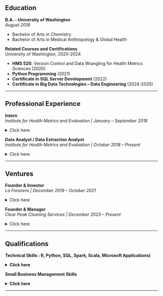 ## Education

**B.A. - University of Washington**  
_August 2018_  
- Bachelor of Arts in Chemistry  
- Bachelor of Arts in Medical Anthropology & Global Health  

**Related Courses and Certifications**  
University of Washington, 2020-2024  
- **HMS 520**: Version Control and Data Wrangling for Health Metrics Sciences (2020)
- **Python Programming** (2021)
- **Certificate in SQL Server Development** (2022)
- **Certificate in Big Data Technologies – Data Engineering** (2024-2025)

---

## Professional Experience

**Intern**  
_Institute for Health Metrics and Evaluation | January – September 2018_

<details>
  <summary>Click here</summary>

• Performed Upper Respiratory Infections & Hearing Loss scientific literature screenings and extractions.

</details>

**Data Analyst / Data Extraction Analyst**  
_Institute for Health Metrics and Evaluation | October 2018 – Present_

<details>
  <summary>Click here</summary>
  
  • Conducted ad-hoc analytical work, including vetting data pipelines, creating visualizations, updating legacy code, and developing code for data verification and quality management.<br>
  • Managed and maintained the integrity of large data bins focused on maternal causes (both nonfatal and fatal) and infertility, ensuring data consistency across multiple datasets.<br>
  • Led data landscaping initiatives, identifying gaps, inconsistencies, and opportunities for enhanced data reliability in maternal health research.<br>
  • Ran, transformed, and developed new procedures for maternal, STI, and infertility data/code pipelines.<br>
  • Utilized HPC clusters and IDEs for version control and running R, STATA, and Python code.<br>

</details>

---

## Ventures

**Founder & Investor**  
_La Fresnera | December 2019 – October 2021_

<details>
  <summary>Click here</summary>
  
  • Mission-driven startup for the growth of Organic Cacao Farming & Regenerative Agriculture.

</details>

**Founder & Manager**  
_Clear Peak Cleaning Services | December 2023 – Present_

<details>
  <summary>Click here</summary>
  
  • Recruited, trained, and supervised a team of cleaning staff, ensuring high standards of service and customer satisfaction.<br>
  • Conducted market analysis to identify growth opportunities and expand the customer base.<br>
  • Managed budgeting, financial planning, and expense management to ensure profitability, while outsourcing administrative duties such as payroll management.<br>
  • Designed and created marketing content for the company website and other platforms.<br>
  • [Visit Clear Peak Cleaning Services](https://clearpeakcleaning.com)
  
</details>

---

## Qualifications

**Technical Skills : R, Python, SQL, Spark, Scala, Microsoft Applications)**

<details>
  <summary><strong>Click here</strong></summary>

**Version Control:** Git, Powershell<br>
**Programming Libraries & Tools:**<br>
  • **R**: dplyr, tidyverse, plyr, devtools, ggplot2, data.table, DT
  • **Python**: NumPy, SciPy, Pandas<br>
  • Tools: Jupyter Lab, R Studio, Anaconda, SSMS, Visual Studio/Code<br>
  • Platforms: GHDx, PubMed, Canva, Squarespace UX, Gusto, BookingKoala, Mailchimp, Adobe graphic design apps<br>

</details>

**Small Business Management Skills**

<details>
  <summary><strong>Click here</strong></summary>
  <br>

• Experience in entrepreneurship, operations, and employee & client relations.

</details>

---
